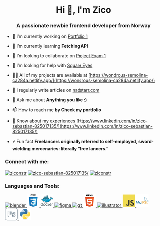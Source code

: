 <h1 align="center">Hi 👋, I'm Zico</h1>
<h3 align="center">A passionate newbie frontend developer from Norway</h3>

- 🔭 I’m currently working on [Portfolio 1](https://wondrous-semolina-ca284a.netlify.app/)

- 🌱 I’m currently learning **Fetching API**

- 👯 I’m looking to collaborate on [Project Exam 1](https://peppy-scone-5e4579.netlify.app/)

- 🤝 I’m looking for help with [Square Eyes](https://cheery-sfogliatella-badfe4.netlify.app/)

- 👨‍💻 All of my projects are available at [https://wondrous-semolina-ca284a.netlify.app/](https://wondrous-semolina-ca284a.netlify.app/)

- 📝 I regularly write articles on [nadstarr.com](nadstarr.com)

- 💬 Ask me about **Anything you like :)**

- 📫 How to reach me **by Check my portfolio**

- 📄 Know about my experiences [https://www.linkedin.com/in/zico-sebastian-825017135/](https://www.linkedin.com/in/zico-sebastian-825017135/)

- ⚡ Fun fact **Freelancers originally referred to self-employed, sword-wielding mercenaries: literally “free lancers.”**

<h3 align="left">Connect with me:</h3>
<p align="left">
<a href="https://twitter.com/ziconstr" target="blank"><img align="center" src="https://raw.githubusercontent.com/rahuldkjain/github-profile-readme-generator/master/src/images/icons/Social/twitter.svg" alt="ziconstr" height="30" width="40" /></a>
<a href="https://linkedin.com/in/zico-sebastian-825017135/" target="blank"><img align="center" src="https://raw.githubusercontent.com/rahuldkjain/github-profile-readme-generator/master/src/images/icons/Social/linked-in-alt.svg" alt="zico-sebastian-825017135/" height="30" width="40" /></a>
<a href="https://instagram.com/ziconstr" target="blank"><img align="center" src="https://raw.githubusercontent.com/rahuldkjain/github-profile-readme-generator/master/src/images/icons/Social/instagram.svg" alt="ziconstr" height="30" width="40" /></a>
</p>

<h3 align="left">Languages and Tools:</h3>
<p align="left"> <a href="https://www.blender.org/" target="_blank" rel="noreferrer"> <img src="https://download.blender.org/branding/community/blender_community_badge_white.svg" alt="blender" width="40" height="40"/> </a> <a href="https://www.w3schools.com/css/" target="_blank" rel="noreferrer"> <img src="https://raw.githubusercontent.com/devicons/devicon/master/icons/css3/css3-original-wordmark.svg" alt="css3" width="40" height="40"/> </a> <a href="https://www.docker.com/" target="_blank" rel="noreferrer"> <img src="https://raw.githubusercontent.com/devicons/devicon/master/icons/docker/docker-original-wordmark.svg" alt="docker" width="40" height="40"/> </a> <a href="https://www.figma.com/" target="_blank" rel="noreferrer"> <img src="https://www.vectorlogo.zone/logos/figma/figma-icon.svg" alt="figma" width="40" height="40"/> </a> <a href="https://git-scm.com/" target="_blank" rel="noreferrer"> <img src="https://www.vectorlogo.zone/logos/git-scm/git-scm-icon.svg" alt="git" width="40" height="40"/> </a> <a href="https://www.w3.org/html/" target="_blank" rel="noreferrer"> <img src="https://raw.githubusercontent.com/devicons/devicon/master/icons/html5/html5-original-wordmark.svg" alt="html5" width="40" height="40"/> </a> <a href="https://www.adobe.com/in/products/illustrator.html" target="_blank" rel="noreferrer"> <img src="https://www.vectorlogo.zone/logos/adobe_illustrator/adobe_illustrator-icon.svg" alt="illustrator" width="40" height="40"/> </a> <a href="https://developer.mozilla.org/en-US/docs/Web/JavaScript" target="_blank" rel="noreferrer"> <img src="https://raw.githubusercontent.com/devicons/devicon/master/icons/javascript/javascript-original.svg" alt="javascript" width="40" height="40"/> </a> <a href="https://www.mysql.com/" target="_blank" rel="noreferrer"> <img src="https://raw.githubusercontent.com/devicons/devicon/master/icons/mysql/mysql-original-wordmark.svg" alt="mysql" width="40" height="40"/> </a> <a href="https://www.photoshop.com/en" target="_blank" rel="noreferrer"> <img src="https://raw.githubusercontent.com/devicons/devicon/master/icons/photoshop/photoshop-line.svg" alt="photoshop" width="40" height="40"/> </a> <a href="https://www.python.org" target="_blank" rel="noreferrer"> <img src="https://raw.githubusercontent.com/devicons/devicon/master/icons/python/python-original.svg" alt="python" width="40" height="40"/> </a> </p>
